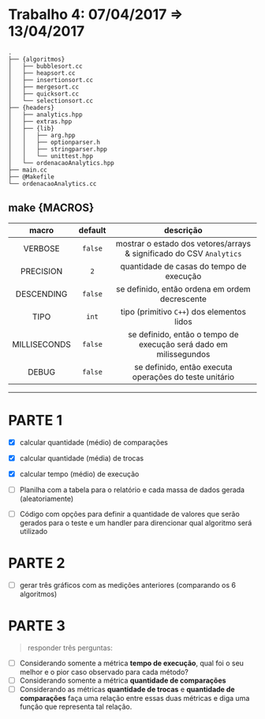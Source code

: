 # Trabalho 4: 07/04/2017 ⇒ 13/04/2017

<!-- http://fnal.gov/docs/products/gcc/libg++/libg++_toc.html -->
<!-- LEGENDAS DA TREE DIRECTORY:
{pasta}
@executavel
-->
```
.
├── {algoritmos}
│   ├── bubblesort.cc
│   ├── heapsort.cc
│   ├── insertionsort.cc
│   ├── mergesort.cc
│   ├── quicksort.cc
│   └── selectionsort.cc
├── {headers}
│   ├── analytics.hpp
│   ├── extras.hpp
│   ├── {lib}
│   │   ├── arg.hpp
│   │   ├── optionparser.h
│   │   ├── stringparser.hpp
│   │   └── unittest.hpp
│   └── ordenacaoAnalytics.hpp
├── main.cc
├── @Makefile
└── ordenacaoAnalytics.cc
```

##  make {MACROS}

| macro	      | default | descrição |
|:-----------:|:-------:|:---------:|
| VERBOSE     | `false` | mostrar o estado dos vetores/arrays & significado do CSV `Analytics`
| PRECISION   | `2`     | quantidade de casas do tempo de execução
| DESCENDING  | `false` | se definido, então ordena em ordem decrescente
| TIPO        | `int`   | tipo (primitivo `C++`) dos elementos lidos
| MILLISECONDS| `false` | se definido, então o tempo de execução será dado em milissegundos
| DEBUG       | `false` | se definido, então executa operações do teste unitário


***

PARTE 1
=======
- [x] calcular quantidade (médio) de comparações
- [x] calcular quantidade (média) de trocas
- [x] calcular tempo (médio) de execução
- [ ] Planilha com a tabela para o relatório e cada massa de dados gerada (aleatoriamente)
- [ ] Código com opções para definir a quantidade de valores que serão gerados para o teste e um handler para direncionar qual algoritmo será utilizado


PARTE 2
=======
- [ ] gerar três gráficos com as medições anteriores (comparando os 6 algoritmos)


PARTE 3
=======
> responder três perguntas:

- [ ] Considerando somente a métrica **tempo de execução**, qual foi o seu melhor e o pior caso observado para cada método?
- [ ] Considerando somente a métrica **quantidade de comparações**
- [ ] Considerando as métricas **quantidade de trocas** e **quantidade de comparações** faça uma relação entre essas duas métricas e diga uma função que representa tal relação.
